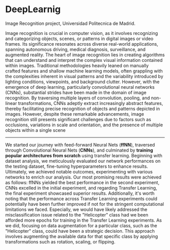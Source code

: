 # DeepLearnig
Image Recognition project, Universidad Politecnica de Madrid.

Image recognition is crucial in computer vision, as it involves recognizing and categorizing
objects, scenes, or patterns in digital images or video frames. Its significance resonates
across diverse real-world applications, spanning autonomous driving, medical diagnosis,
surveillance, and augmented reality.
The heart of image recognition lies in creating algorithms that can understand and interpret
the complex visual information contained within images. Traditional methodologies heavily
leaned on manually crafted features and shallow machine learning models, often grappling
with the complexities inherent in visual patterns and the variability introduced by lighting
conditions, viewpoints, and background clutter.
However, with the emergence of deep learning, particularly convolutional neural networks
(CNNs), substantial strides have been made in the domain of image recognition. By
traversing multiple layers of convolution, pooling, and non-linear transformations, CNNs
adeptly extract increasingly abstract features, thereby facilitating precise recognition of
objects and patterns depicted in images.
However, despite these remarkable advancements, image recognition still presents
significant challenges due to factors such as occlusions, variations in scale and orientation,
and the presence of multiple objects within a single scene

------------------
We started our journey with feed-forward Neural Nets (**ffNN**), traversed through
Convolutional Neural Nets (**CNNs**), and culminated by **training popular architectures from
scratch** using transfer learning. Beginning with dataset analysis, we meticulously evaluated
our network performances on the testing dataset, fine-tuning hyperparameters to enhance
results. Ultimately, we achieved notable outcomes, experimenting with various networks to
enrich our analysis.
Our most promising results were achieved as follows: ffNNs yielded the best performance in
the second experiment, CNNs excelled in the initial experiment, and regarding Transfer
Learning, the final experiment showcased superior results. Additionally, it's worth noting that
the performance across Transfer Learning experiments could potentially have been further
improved if not for the stringent computational limitations we faced. Especially, we would
have likely addressed the misclassification issue related to the "Helicopter" class had we
been afforded more epochs for training in the Transfer Learning experiments. As we did,
focusing on data augmentation for a particular class, such as the "Helicopter" class, could
have been a strategic decision. This approach involves augmenting the available data for
that specific class by applying transformations such as rotation, scaling, or flipping.
